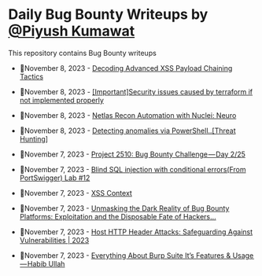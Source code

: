# Daily Bug Bounty Writeups by [@Piyush Kumawat](https://twitter.com/piyush_supiy) 
This repository contains Bug Bounty writeups

<!-- BLOG-POST-LIST:START -->
 - 💯November 8, 2023 - [Decoding Advanced XSS Payload Chaining Tactics](https://infosecwriteups.com/decoding-advanced-xss-payload-chaining-tactics-c72cd17da2fe?source=rss------bug_bounty-5) 

 - 💯November 8, 2023 - [[Important]Security issues caused by terraform if not implemented properly](https://medium.com/@paritoshblogs/important-security-issues-caused-by-terraform-if-not-implemented-properly-214d1aad3ebd?source=rss------bug_bounty-5) 

 - 💯November 8, 2023 - [Netlas Recon Automation with Nuclei: Neuro](https://medium.com/bug-bounty-hunting/netlas-recon-automation-with-nuclei-neuro-839cbb4d9fbd?source=rss------bug_bounty-5) 

 - 💯November 8, 2023 - [Detecting anomalies via PowerShell..[Threat Hunting]](https://medium.com/@paritoshblogs/detecting-anomalies-via-powershell-threat-hunting-102a2433aed2?source=rss------bug_bounty-5) 

 - 💯November 7, 2023 - [Project 2510: Bug Bounty Challenge — Day 2/25](https://wallotry.medium.com/project-2510-bug-bounty-challenge-day-2-25-1dab54baaef6?source=rss------bug_bounty-5) 

 - 💯November 7, 2023 - [Blind SQL injection with conditional errors&lpar;From PortSwigger&rpar; Lab #12](https://dollarboysushil.medium.com/blind-sql-injection-with-conditional-errors-from-portswigger-lab-12-e8c106c1e133?source=rss------bug_bounty-5) 

 - 💯November 7, 2023 - [XSS Context](https://medium.com/techiepedia/xss-context-448b8a0cc904?source=rss------bug_bounty-5) 

 - 💯November 7, 2023 - [Unmasking the Dark Reality of Bug Bounty Platforms: Exploitation and the Disposable Fate of Hackers…](https://medium.com/@or0to/unmasking-the-dark-reality-of-bug-bounty-platforms-exploitation-and-the-disposable-fate-of-hackers-b881b142bc10?source=rss------bug_bounty-5) 

 - 💯November 7, 2023 - [Host HTTP Header Attacks: Safeguarding Against Vulnerabilities | 2023](https://cyberw1ng.medium.com/host-http-header-attacks-safeguarding-against-vulnerabilities-2023-7f99a1035583?source=rss------bug_bounty-5) 

 - 💯November 7, 2023 - [Everything About Burp Suite It’s Features &amp; Usage — Habib Ullah](https://medium.com/@malikhabibkhan181/everything-about-burp-suite-its-features-usage-habib-ullah-208d89c50b16?source=rss------bug_bounty-5) 
<!-- BLOG-POST-LIST:END -->
